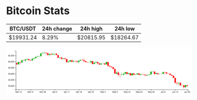 # Bitcoin Stats

BTC/USDT|24h change|24h high|24h low|
|---|---|---|---|
|$19931.24|8.29%|$20815.95|$18264.67|

<img src="./chart.svg">

